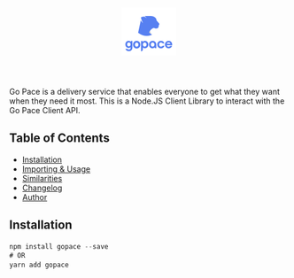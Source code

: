 <h1 align="center"> <img src="./gopace-logo-main.png"> </h1> <br>

Go Pace is a delivery service that enables everyone to get what they want when they need it most. This is a Node.JS Client Library to interact with the Go Pace Client API.

## Table of Contents

- [Installation](#installation)
- [Importing & Usage](#usage)
- [Similarities](#similarities)
- [Changelog](#chanelog)
- [Author](#author)

## Installation

```javascript
npm install gopace --save
# OR
yarn add gopace
```
